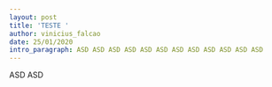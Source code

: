```yaml
---
layout: post
title: 'TESTE '
author: vinicius_falcao
date: 25/01/2020
intro_paragraph: ASD ASD ASD ASD ASD ASD ASD ASD ASD ASD ASD ASD
---
```

ASD ASD
